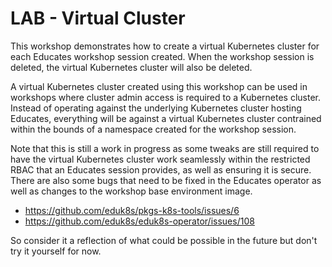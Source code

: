 LAB - Virtual Cluster
=====================

This workshop demonstrates how to create a virtual Kubernetes cluster for
each Educates workshop session created. When the workshop session is deleted,
the virtual Kubernetes cluster will also be deleted.

A virtual Kubernetes cluster created using this workshop can be used in
workshops where cluster admin access is required to a Kubernetes cluster.
Instead of operating against the underlying Kubernetes cluster hosting
Educates, everything will be against a virtual Kubernetes cluster contrained
within the bounds of a namespace created for the workshop session.

Note that this is still a work in progress as some tweaks are still required
to have the virtual Kubernetes cluster work seamlessly within the restricted
RBAC that an Educates session provides, as well as ensuring it is secure.
There are also some bugs that need to be fixed in the Educates operator as
well as changes to the workshop base environment image.

* https://github.com/eduk8s/pkgs-k8s-tools/issues/6
* https://github.com/eduk8s/eduk8s-operator/issues/108

So consider it a reflection of what could be possible in the future but don't
try it yourself for now.
